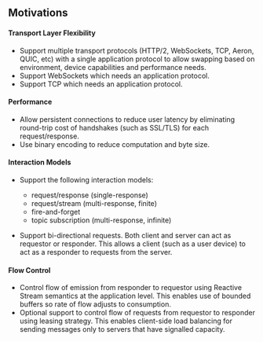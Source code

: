 ## Motivations

#### Transport Layer Flexibility

- Support multiple transport protocols (HTTP/2, WebSockets, TCP, Aeron, QUIC, etc) with a single application protocol to allow swapping based on environment, device capabilities and performance needs. 
- Support WebSockets which needs an application protocol.
- Support TCP which needs an application protocol.

#### Performance

- Allow persistent connections to reduce user latency by eliminating round-trip cost of handshakes (such as SSL/TLS) for each request/response.
- Use binary encoding to reduce computation and byte size.

#### Interaction Models

- Support the following interaction models:
  - request/response (single-response)
  - request/stream (multi-response, finite)
  - fire-and-forget
  - topic subscription (multi-response, infinite)

- Support bi-directional requests. Both client and server can act as requestor or responder. This allows a client (such as a user device) to act as a responder to requests from the server. 

#### Flow Control

- Control flow of emission from responder to requestor using Reactive Stream semantics at the application level. This enables use of bounded buffers so rate of flow adjusts to consumption.
- Optional support to control flow of requests from requestor to responder using leasing strategy. This enables client-side load balancing for sending messages only to servers that have signalled capacity. 

